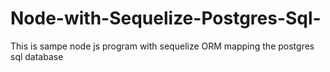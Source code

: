# Node-with-Sequelize-Postgres-Sql-
This is sampe node js program with sequelize ORM mapping the postgres sql database